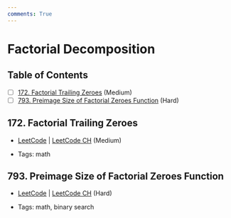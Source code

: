 ```yaml
---
comments: True
---
```


# Factorial Decomposition

## Table of Contents

- [ ] [172. Factorial Trailing Zeroes](https://leetcode.cn/problems/factorial-trailing-zeroes/) (Medium)
- [ ] [793. Preimage Size of Factorial Zeroes Function](https://leetcode.cn/problems/preimage-size-of-factorial-zeroes-function/) (Hard)

## 172. Factorial Trailing Zeroes

-   [LeetCode](https://leetcode.com/problems/factorial-trailing-zeroes/) | [LeetCode CH](https://leetcode.cn/problems/factorial-trailing-zeroes/) (Medium)

-   Tags: math
## 793. Preimage Size of Factorial Zeroes Function

-   [LeetCode](https://leetcode.com/problems/preimage-size-of-factorial-zeroes-function/) | [LeetCode CH](https://leetcode.cn/problems/preimage-size-of-factorial-zeroes-function/) (Hard)

-   Tags: math, binary search
